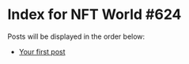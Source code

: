 # Index for NFT World #624
Posts will be displayed in the order below:

- [Your first post](./001-first.md)

